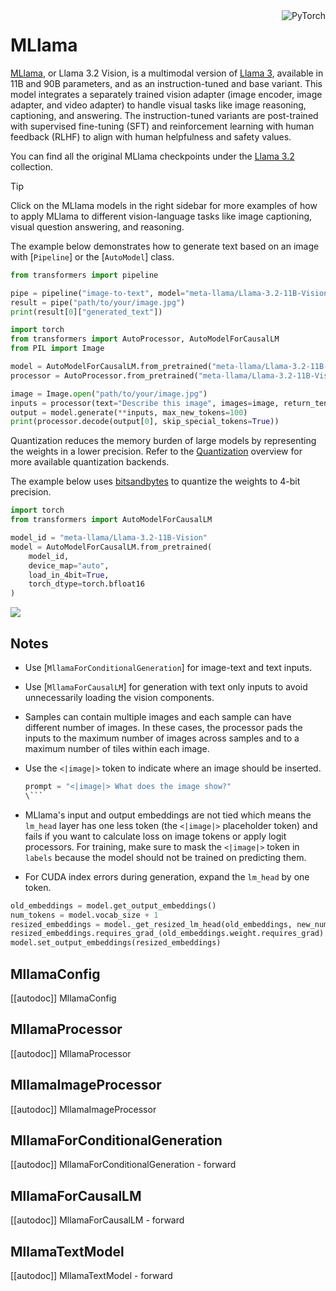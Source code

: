 <!--Copyright 2024 The HuggingFace Team. All rights reserved.

Licensed under the Apache License, Version 2.0 (the "License"); you may not use this file except in compliance with
the License. You may obtain a copy of the License at

http://www.apache.org/licenses/LICENSE-2.0

Unless required by applicable law or agreed to in writing, software distributed under the License is distributed on
an "AS IS" BASIS, WITHOUT WARRANTIES OR CONDITIONS OF ANY KIND, either express or implied. See the License for the
specific language governing permissions and limitations under the License.

⚠️ Note that this file is in Markdown but contain specific syntax for our doc-builder (similar to MDX) that may not be
rendered properly in your Markdown viewer.

-->

<div style="float: right;">
    <div class="flex flex-wrap space-x-1">
        <img alt="PyTorch" src="https://img.shields.io/badge/PyTorch-DE3412?style=flat&logo=pytorch&logoColor=white">
    </div>
</div>

# MLlama

[MLlama](https://huggingface.co/papers/2407.21783), or Llama 3.2 Vision, is a multimodal version of [Llama 3](./llama3), available in 11B and 90B parameters, and as an instruction-tuned and base variant. This model integrates a separately trained vision adapter (image encoder, image adapter, and video adapter) to handle visual tasks like image reasoning, captioning, and answering. The instruction-tuned variants are post-trained with supervised fine-tuning (SFT) and reinforcement learning with human feedback (RLHF) to align with human helpfulness and safety values.

You can find all the original MLlama checkpoints under the [Llama 3.2](https://huggingface.co/collections/meta-llama/llama-32-66f448ffc8c32f949b04c8cf) collection.

> [!TIP]
> Click on the MLlama models in the right sidebar for more examples of how to apply MLlama to different vision-language tasks like image captioning, visual question answering, and reasoning.

The example below demonstrates how to generate text based on an image with [`Pipeline`] or the [`AutoModel`] class.

<hfoptions id="usage">
<hfoption id="Pipeline">

```python
from transformers import pipeline

pipe = pipeline("image-to-text", model="meta-llama/Llama-3.2-11B-Vision")
result = pipe("path/to/your/image.jpg")
print(result[0]["generated_text"])
```

</hfoption>
<hfoption id="AutoModel">

```python
import torch
from transformers import AutoProcessor, AutoModelForCausalLM
from PIL import Image

model = AutoModelForCausalLM.from_pretrained("meta-llama/Llama-3.2-11B-Vision", device_map="auto", torch_dtype=torch.bfloat16)
processor = AutoProcessor.from_pretrained("meta-llama/Llama-3.2-11B-Vision")

image = Image.open("path/to/your/image.jpg")
inputs = processor(text="Describe this image", images=image, return_tensors="pt").to(model.device)
output = model.generate(**inputs, max_new_tokens=100)
print(processor.decode(output[0], skip_special_tokens=True))
```

</hfoption>
</hfoptions>

Quantization reduces the memory burden of large models by representing the weights in a lower precision. Refer to the [Quantization](../quantization/overview) overview for more available quantization backends.

The example below uses [bitsandbytes](../quantization/bitsandbytes) to quantize the weights to 4-bit precision.

```python
import torch
from transformers import AutoModelForCausalLM

model_id = "meta-llama/Llama-3.2-11B-Vision"
model = AutoModelForCausalLM.from_pretrained(
    model_id,
    device_map="auto",
    load_in_4bit=True,
    torch_dtype=torch.bfloat16
)
```

<div class="flex justify-center">
    <img src="https://huggingface.co/datasets/huggingface/documentation-images/resolve/main/transformers/model_doc/mllama_architecture.png"/>
</div>

## Notes

- Use [`MllamaForConditionalGeneration`] for image-text and text inputs.
- Use [`MllamaForCausalLM`] for generation with text only inputs to avoid unnecessarily loading the vision components.
- Samples can contain multiple images and each sample can have different number of images. In these cases, the processor pads the inputs to the maximum number of images across samples and to a maximum number of tiles within each image.
- Use the `<|image|>` token to indicate where an image should be inserted.

   ```py
   prompt = "<|image|> What does the image show?"
   \```

- MLlama's input and output embeddings are not tied which means the `lm_head` layer has one less token (the `<|image|>` placeholder token) and fails if you want to calculate loss on image tokens or apply logit processors. For training, make sure to mask the `<|image|>` token in `labels` because the model should not be trained on predicting them.
- For CUDA index errors during generation, expand the `lm_head` by one token.

```python
old_embeddings = model.get_output_embeddings()
num_tokens = model.vocab_size + 1
resized_embeddings = model._get_resized_lm_head(old_embeddings, new_num_tokens=num_tokens, mean_resizing=True)
resized_embeddings.requires_grad_(old_embeddings.weight.requires_grad)
model.set_output_embeddings(resized_embeddings)
```

## MllamaConfig

[[autodoc]] MllamaConfig

## MllamaProcessor

[[autodoc]] MllamaProcessor

## MllamaImageProcessor

[[autodoc]] MllamaImageProcessor

## MllamaForConditionalGeneration

[[autodoc]] MllamaForConditionalGeneration
    - forward

## MllamaForCausalLM

[[autodoc]] MllamaForCausalLM
    - forward

## MllamaTextModel

[[autodoc]] MllamaTextModel
    - forward


